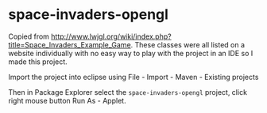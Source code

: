 space-invaders-opengl
=====================

Copied from http://www.lwjgl.org/wiki/index.php?title=Space_Invaders_Example_Game. These classes were all listed on a website individually with no easy way to play with the project in an IDE so I made this project.

Import the project into eclipse using File - Import - Maven - Existing projects

Then in Package Explorer select the <code>space-invaders-opengl</code> project, click right mouse button Run As - Applet.

